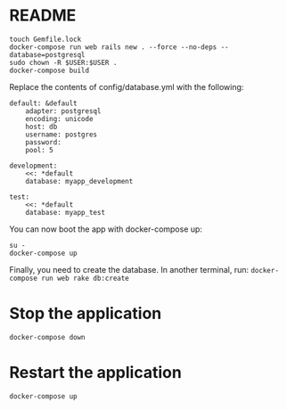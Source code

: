 # README

```
touch Gemfile.lock
docker-compose run web rails new . --force --no-deps --database=postgresql
sudo chown -R $USER:$USER .
docker-compose build
```

Replace the contents of config/database.yml with the following:
```
default: &default
    adapter: postgresql
    encoding: unicode
    host: db
    username: postgres
    password:
    pool: 5

development:
    <<: *default
    database: myapp_development

test:
    <<: *default
    database: myapp_test
```

You can now boot the app with docker-compose up:
```
su -
docker-compose up
```

Finally, you need to create the database. In another terminal, run:
`docker-compose run web rake db:create`

# Stop the application

`docker-compose down`

# Restart the application

`docker-compose up`
